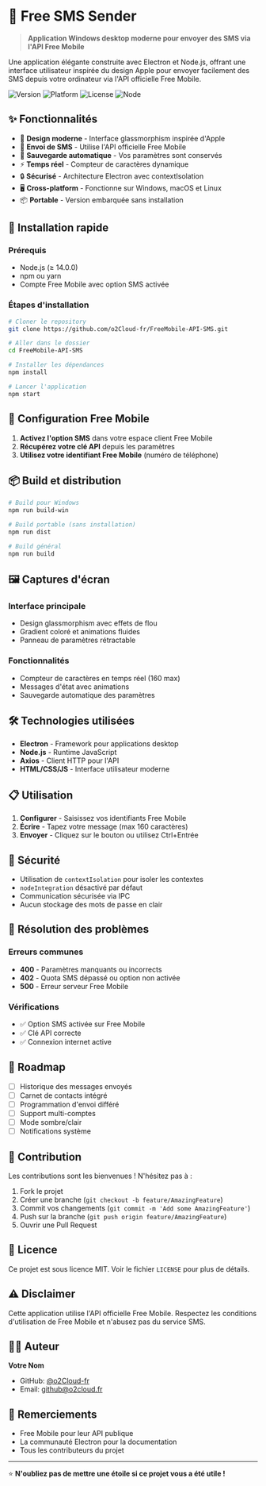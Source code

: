 # 📱 Free SMS Sender

> **Application Windows desktop moderne pour envoyer des SMS via l'API Free Mobile**

Une application élégante construite avec Electron et Node.js, offrant une interface utilisateur inspirée du design Apple pour envoyer facilement des SMS depuis votre ordinateur via l'API officielle Free Mobile.

![Version](https://img.shields.io/badge/version-1.0.0-blue.svg)
![Platform](https://img.shields.io/badge/platform-Windows-lightgrey.svg)
![License](https://img.shields.io/badge/license-MIT-green.svg)
![Node](https://img.shields.io/badge/node-%3E%3D14.0.0-brightgreen.svg)

## ✨ Fonctionnalités

- 🎨 **Design moderne** - Interface glassmorphism inspirée d'Apple
- 📱 **Envoi de SMS** - Utilise l'API officielle Free Mobile
- 💾 **Sauvegarde automatique** - Vos paramètres sont conservés
- ⚡ **Temps réel** - Compteur de caractères dynamique
- 🔒 **Sécurisé** - Architecture Electron avec contextIsolation
- 🖥️ **Cross-platform** - Fonctionne sur Windows, macOS et Linux
- 📦 **Portable** - Version embarquée sans installation

## 🚀 Installation rapide

### Prérequis
- Node.js (≥ 14.0.0)
- npm ou yarn
- Compte Free Mobile avec option SMS activée

### Étapes d'installation

```bash
# Cloner le repository
git clone https://github.com/o2Cloud-fr/FreeMobile-API-SMS.git

# Aller dans le dossier
cd FreeMobile-API-SMS

# Installer les dépendances
npm install

# Lancer l'application
npm start
```

## 🔧 Configuration Free Mobile

1. **Activez l'option SMS** dans votre espace client Free Mobile
2. **Récupérez votre clé API** depuis les paramètres
3. **Utilisez votre identifiant Free Mobile** (numéro de téléphone)

## 📦 Build et distribution

```bash
# Build pour Windows
npm run build-win

# Build portable (sans installation)
npm run dist

# Build général
npm run build
```

## 🖼️ Captures d'écran

### Interface principale
- Design glassmorphism avec effets de flou
- Gradient coloré et animations fluides
- Panneau de paramètres rétractable

### Fonctionnalités
- Compteur de caractères en temps réel (160 max)
- Messages d'état avec animations
- Sauvegarde automatique des paramètres

## 🛠️ Technologies utilisées

- **Electron** - Framework pour applications desktop
- **Node.js** - Runtime JavaScript
- **Axios** - Client HTTP pour l'API
- **HTML/CSS/JS** - Interface utilisateur moderne

## 📋 Utilisation

1. **Configurer** - Saisissez vos identifiants Free Mobile
2. **Écrire** - Tapez votre message (max 160 caractères)
3. **Envoyer** - Cliquez sur le bouton ou utilisez Ctrl+Entrée

## 🔐 Sécurité

- Utilisation de `contextIsolation` pour isoler les contextes
- `nodeIntegration` désactivé par défaut
- Communication sécurisée via IPC
- Aucun stockage des mots de passe en clair

## 🐛 Résolution des problèmes

### Erreurs communes
- **400** - Paramètres manquants ou incorrects
- **402** - Quota SMS dépassé ou option non activée
- **500** - Erreur serveur Free Mobile

### Vérifications
- ✅ Option SMS activée sur Free Mobile
- ✅ Clé API correcte
- ✅ Connexion internet active

## 📝 Roadmap

- [ ] Historique des messages envoyés
- [ ] Carnet de contacts intégré
- [ ] Programmation d'envoi différé
- [ ] Support multi-comptes
- [ ] Mode sombre/clair
- [ ] Notifications système

## 🤝 Contribution

Les contributions sont les bienvenues ! N'hésitez pas à :

1. Fork le projet
2. Créer une branche (`git checkout -b feature/AmazingFeature`)
3. Commit vos changements (`git commit -m 'Add some AmazingFeature'`)
4. Push sur la branche (`git push origin feature/AmazingFeature`)
5. Ouvrir une Pull Request

## 📄 Licence

Ce projet est sous licence MIT. Voir le fichier `LICENSE` pour plus de détails.

## ⚠️ Disclaimer

Cette application utilise l'API officielle Free Mobile. Respectez les conditions d'utilisation de Free Mobile et n'abusez pas du service SMS.

## 👨‍💻 Auteur

**Votre Nom**
- GitHub: [@o2Cloud-fr](https://github.com/o2Cloud-fr)
- Email: github@o2cloud.fr

## 🙏 Remerciements

- Free Mobile pour leur API publique
- La communauté Electron pour la documentation
- Tous les contributeurs du projet

---

⭐ **N'oubliez pas de mettre une étoile si ce projet vous a été utile !**